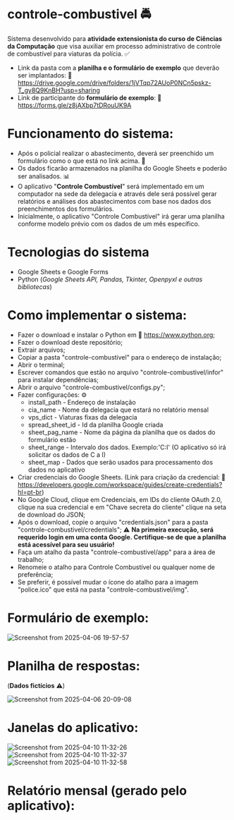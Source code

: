 # **controle-combustivel** 🚔
Sistema desenvolvido para **atividade extensionista do curso de Ciências da Computação** que visa auxiliar em processo administrativo de controle de combustível para viaturas da polícia. ✅

- Link da pasta com a **planilha e o formulário de exemplo** que deverão ser implantados: 🔗 https://drive.google.com/drive/folders/1jVTqp72AUoP0NCn5pskz-T_gy8Q9KnBH?usp=sharing
- Link de participante do **formulário de exemplo**: 🔗 https://forms.gle/z8jAXbp7tDRouUK9A

# **Funcionamento do sistema**:
- Após o policial realizar o abastecimento, deverá ser preenchido um formulário como o que está no link acima. 🔗
- Os dados ficarão armazenados na planilha do Google Sheets e poderão ser analisados. 📊
- O aplicativo "**Controle Combustível**" será implementado em um computador na sede da delegacia e através dele será possível gerar relatórios e análises dos abastecimentos com base nos dados dos preenchimentos dos formulários.
- Inicialmente, o aplicativo "Controle Combustível" irá gerar uma planilha conforme modelo prévio com os dados de um mês específico.

# Tecnologias do sistema
- Google Sheets e Google Forms
- Python (*Google Sheets API, Pandas, Tkinter, Openpyxl e outras bibliotecas*)

# Como implementar o sistema:
- Fazer o download e instalar o Python em 🔗 https://www.python.org;
- Fazer o download deste repositório;
- Extrair arquivos;
- Copiar a pasta "controle-combustivel" para o endereço de instalação;
- Abrir o terminal;
- Escrever comandos que estão no arquivo "controle-combustivel/infor" para instalar dependências;
- Abrir o arquivo "controle-combustivel/configs.py";
- Fazer configurações: ⚙️
  - install_path - Endereço de instalação
  - cia_name - Nome da delegacia que estará no relatório mensal
  - vps_dict - Viaturas fixas da delegacia
  - spread_sheet_id - Id da planilha Google criada
  - sheet_pag_name - Nome da página da planilha que os dados do formulário estão
  - sheet_range - Intervalo dos dados. Exemplo:'C:I' (O aplicativo só irá solicitar os dados de C a I)
  - sheet_map - Dados que serão usados para processamento dos dados no aplicativo
- Criar credenciais do Google Sheets. (Link para criação da credencial: 🔗 https://developers.google.com/workspace/guides/create-credentials?hl=pt-br)
- No Google Cloud, clique em Credenciais, em IDs do cliente OAuth 2.0, clique na sua credencial e em "Chave secreta do cliente" clique na seta de download do JSON;
- Após o download, copie o arquivo "credentials.json" para a pasta "controle-combustivel/credentials"; ⚠️ **Na primeira execução, será requerido login em uma conta Google. Certifique-se de que a planilha está acessível para seu usuário!**
- Faça um atalho da pasta "controle-combustivel/app" para a área de trabalho;
- Renomeie o atalho para Controle Combustível ou qualquer nome de preferência;
- Se preferir, é possível mudar o ícone do atalho para a imagem "police.ico" que está na pasta "controle-combustivel/img".


# Formulário de exemplo:
![Screenshot from 2025-04-06 19-57-57](https://github.com/user-attachments/assets/4448e55d-07e7-45da-a148-7ef6287c1039)

# Planilha de respostas: 
(**Dados fictícios** ⚠️)

![Screenshot from 2025-04-06 20-09-08](https://github.com/user-attachments/assets/c7c37a9b-af08-4181-bb88-20cf12e0c878)


# Janelas do aplicativo:
![Screenshot from 2025-04-10 11-32-26](https://github.com/user-attachments/assets/0fe479a5-36dd-435d-a16f-f9daec281aa7)
![Screenshot from 2025-04-10 11-32-37](https://github.com/user-attachments/assets/45080c78-102b-47d6-9eaa-d3443e2f6e98)
![Screenshot from 2025-04-10 11-32-58](https://github.com/user-attachments/assets/621b843f-f16e-437b-8fcf-60916aef2cdd)


# Relatório mensal (gerado pelo aplicativo):


